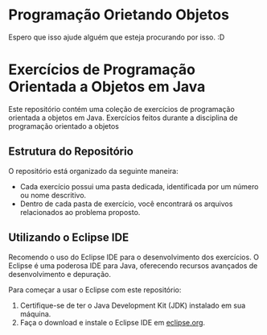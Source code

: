 # Programação Orietando Objetos

Espero que isso ajude alguém que esteja procurando por isso. :D


# Exercícios de Programação Orientada a Objetos em Java

Este repositório contém uma coleção de exercícios de programação orientada a objetos em Java. Exercícios feitos durante a disciplina de programação orientado a objetos

## Estrutura do Repositório

O repositório está organizado da seguinte maneira:

- Cada exercício possui uma pasta dedicada, identificada por um número ou nome descritivo.
- Dentro de cada pasta de exercício, você encontrará os arquivos relacionados ao problema proposto.


## Utilizando o Eclipse IDE

Recomendo o uso do Eclipse IDE para o desenvolvimento dos exercícios. O Eclipse é uma poderosa IDE para Java, oferecendo recursos avançados de desenvolvimento e depuração.

Para começar a usar o Eclipse com este repositório:

1. Certifique-se de ter o Java Development Kit (JDK) instalado em sua máquina.
2. Faça o download e instale o Eclipse IDE em [eclipse.org](https://www.eclipse.org/downloads/).

